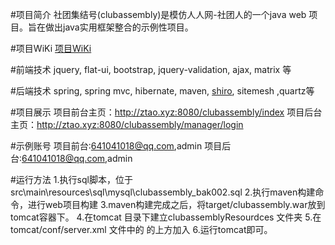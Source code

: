 #项目简介
社团集结号(clubassembly)是模仿人人网-社团人的一个java web 项目。旨在做出java实用框架整合的示例性项目。

#项目WiKi
[项目WiKi](https://git.oschina.net/hbsdtaoxue/clubassembly/wikis/Home)

#前端技术
jquery, flat-ui, bootstrap, jquery-validation, ajax, matrix 等

#后端技术
spring, spring mvc, hibernate, maven, [shiro](https://git.oschina.net/hbsdtaoxue/clubassembly/wikis/Home), sitemesh ,quartz等

#项目展示
项目前台主页：http://ztao.xyz:8080/clubassembly/index
项目后台主页：http://ztao.xyz:8080/clubassembly/manager/login

#示例账号
项目前台:641041018@qq.com,admin
项目后台:641041018@qq.com,admin

#运行方法
1.执行sql脚本，位于src\main\resources\sql\mysql\clubassembly_bak002.sql
2.执行maven构建命令，进行web项目构建
3.maven构建完成之后，将target/clubassembly.war放到tomcat容器下。
4.在tomcat 目录下建立clubassemblyResourdces 文件夹
5.在tomcat/conf/server.xml 文件中的</Host> 的上方加入 <Context reloadable="true" docBase="../clubassemblyResources" debug="0" path="/clubassembly/clubassemblyResources"/>
6.运行tomcat即可。
















